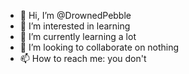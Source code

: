 - 👋 Hi, I’m @DrownedPebble
- 👀 I’m interested in learning
- 🌱 I’m currently learning a lot
- 💞️ I’m looking to collaborate on nothing
- 📫 How to reach me: you don't
